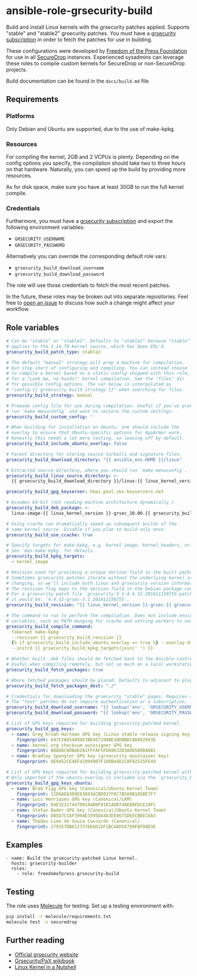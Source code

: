 # ansible-role-grsecurity-build

Build and install Linux kernels with the grsecurity patches applied.
Supports "stable" and "stable2" grsecurity patches. You must have
a [grsecurity subscription] in order to fetch the patches for use in building.

These configurations were developed by [Freedom of the Press Foundation] for
use in all [SecureDrop] instances. Experienced sysadmins can leverage these
roles to compile custom kernels for SecureDrop or non-SecureDrop projects.

Build documentation can be found in the `docs/build.md` file.

## Requirements

### Platforms
Only Debian and Ubuntu are supported, due to the use of make-kpkg.

### Resources
For compiling the kernel, 2GB and 2 VCPUs is plenty. Depending on the config options
you specify, the compilation should take two to three hours on that hardware.
Naturally, you can speed up the build by providing more resources.

As for disk space, make sure you have at least 30GB to run the full kernel compile.

### Credentials
Furthermore, you must have a [grsecurity subscription] and export the
following environment variables:

  * `GRSECURITY_USERNAME`
  * `GRSECURITY_PASSWORD`

Alternatively you can override the corresponding default role vars:

  * `grsecurity_build_download_username`
  * `grsecurity_build_download_password`

The role will use those credentials to fetch the most recent patches.

In the future, these roles may be broken out into separate repositories. Feel free to
[open an issue](https://github.com/freedomofpress/ansible-role-grsecurity/issues)
to discuss how such a change might affect your workflow.

## Role variables

```yaml
# Can be "stable" or "stable2". Defaults to "stable2" because "stable"
# applies to the 3.14.79 kernel source, which has been EOL'd.
grsecurity_build_patch_type: stable2

# The default "manual" strategy will prep a machine for compilation,
# but stop short of configuring and compiling. You can instead choose
# to compile a kernel based on a static config shipped with this role,
# for a "Look ma, no hands!" kernel compilation. See the "files" dir
# for possible config options. The var below is interpolated as
# "config-{{ grsecurity_build_strategy }}" when searching for files.
grsecurity_build_strategy: manual

# Premade config file for use during compilation. Useful if you've previously
# run `make menuconfig` and want to restore the custom settings.
grsecurity_build_custom_config: ''

# When building for installation on Ubuntu, one should include the
# overlay to ensure that Ubuntu-specific options for AppArmor work.
# Honestly this needs a lot more testing, so leaving off by default.
grsecurity_build_include_ubuntu_overlay: false

# Parent directory for storing source tarballs and signature files.
grsecurity_build_download_directory: "{{ ansible_env.HOME }}/linux"

# Extracted source directory, where you should run `make menuconfig`.
grsecurity_build_linux_source_directory: >-
  {{ grsecurity_build_download_directory }}/linux-{{ linux_kernel_version }}

grsecurity_build_gpg_keyserver: hkps.pool.sks-keyservers.net

# Assumes 64-bit (not reading machine architecture dynamically.)
grsecurity_build_deb_package: >-
  linux-image-{{ linux_kernel_version }}-grsec_10.00.{{ grsecurity_build_strategy }}_amd64.deb

# Using ccache can dramatically speed up subsequent builds of the
# same kernel source. Disable if you plan to build only once.
grsecurity_build_use_ccache: true

# Specify targets for make-kpkg, e.g. kernel_image, kernel_headers, or binary.
# See `man make-kpkg` for details.
grsecurity_build_kpkg_targets:
  - kernel_image

# Revision used for providing a unique Version field in the built packages.
# Sometimes grsecurity patches iterate without the underlying kernel src
# changing, so we'll include both linux and grsecurity version information.
# The revision flag maps to the Version field in the Debian package control file.
# For a grsecurity patch file `grsecurity-3.1-4.4.32-201611150755.patch`,
# it would be: `4.4.32-grsec-3.1.201611150755`.
grsecurity_build_revision: "{{ linux_kernel_version }}-grsec-{{ grsecurity_version }}.{{ grsecurity_patch_timestamp }}"

# The command to run to perform the compilation. Does not include environment
# variables, such as PATH munging for ccache and setting workers to number of VCPUs.
grsecurity_build_compile_command:
  fakeroot make-kpkg
  --revision {{ grsecurity_build_revision }}
  {% if grsecurity_build_include_ubuntu_overlay == true %} --overlay-dir=../ubuntu-package {% endif %}
  --initrd {{ grsecurity_build_kpkg_targets|join(' ') }}

# Whether built .deb files should be fetched back to the Ansible controller.
# Useful when compiling remotely, but not so much on a local workstation.
grsecurity_build_fetch_packages: true

# Where fetched packages should be placed. Defaults to adjacent to playbook.
grsecurity_build_fetch_packages_dest: "./"

# Credentials for downloading the grsecurity "stable" pages. Requires subscription.
# The "test" patches do not require authentication or a subscription.
grsecurity_build_download_username: "{{ lookup('env', 'GRSECURITY_USERNAME')|default('') }}"
grsecurity_build_download_password: "{{ lookup('env', 'GRSECURITY_PASSWORD')|default('') }}"

# List of GPG keys required for building grsecurity-patched kernel.
grsecurity_build_gpg_keys:
  - name: Greg Kroah-Hartman GPG key (Linux stable release signing key)
    fingerprint: 647F28654894E3BD457199BE38DBBDC86092693E
  - name: kernel.org checksum autosigner GPG key
    fingerprint: B8868C80BA62A1FFFAF5FDA9632D3A06589DA6B1
  - name: Bradley Spengler GPG key (grsecurity maintainer key)
    fingerprint: DE9452CE46F42094907F108B44D1C0F82525FE49

# List of GPG keys required for building grsecurity-patched kernel with the ubuntu-overlay.
# Only imported if the ubuntu-overlay is included via the `grsecurity_build_include_ubuntu_overlay` var.
grsecurity_build_gpg_keys_ubuntu:
  - name: Brad Figg GPG key (Canonical/Ubuntu Kernel Team)
    fingerprint: 11D6ADA3D9E83D93ACBD837F0C7B589B105BE7F7
  - name: Luis Henriques GPG key (Canonical/LKM)
    fingerprint: D4E1E31744709144B0F8101ADB74AEB8FDCE24FC
  - name: Stefan Bader GPG key (Canonical/Ubuntu Kernel Team)
    fingerprint: DB5D7CCAF3994E3395DA4D3EE8675DEECBEECEA3
  - name: Thadeu Lima de Souza Cascardo (Canonical)
    fingerprint: 279357DB6127376E6D1DF1BCAAD56799FBFD0D3E
```

## Examples

```
- name: Build the grsecurity-patched Linux kernel.
  hosts: grsecurity-builder
  roles:
    - role: freedomofpress.grsecurity-build
```

## Testing
The role uses [Molecule] for testing. Set up a testing environment with:

```bash
pip install -r molecule/requirements.txt
molecule test -s securedrop
```

## Further reading

* [Official grsecurity website](https://grsecurity.net/)
* [Grsecurity/PaX wikibook](https://en.wikibooks.org/wiki/Grsecurity/Appendix/Grsecurity_and_PaX_Configuration_Options)
* [Linux Kernel in a Nutshell](http://www.kroah.com/lkn/)

[Freedom of the Press Foundation]: https://freedom.press
[SecureDrop]: https://securedrop.org
[grsecurity]: https://grsecurity.net/
[grsecurity subscription]: https://grsecurity.net/business_support.php
[Molecule]: https://molecule.readthedocs.org
